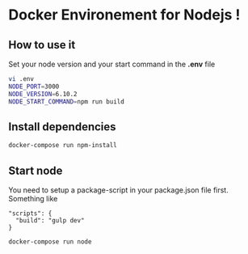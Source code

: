 # Docker Environement for Nodejs !

## How to use it

Set your node version and your start command in the **.env** file

```bash
vi .env
NODE_PORT=3000
NODE_VERSION=6.10.2
NODE_START_COMMAND=npm run build
```

## Install dependencies

```bash
docker-compose run npm-install
```

## Start node

You need to setup a package-script in your package.json file first. Something like

```
"scripts": {
  "build": "gulp dev"
}
```


```bash
docker-compose run node
```
